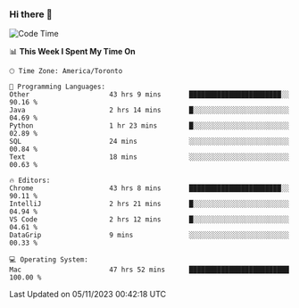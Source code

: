### Hi there 👋


<!--START_SECTION:waka-->
![Code Time](http://img.shields.io/badge/Code%20Time-1%2C336%20hrs%2020%20mins-blue)

📊 **This Week I Spent My Time On** 

```text
🕑︎ Time Zone: America/Toronto

💬 Programming Languages: 
Other                    43 hrs 9 mins       ███████████████████████░░   90.16 % 
Java                     2 hrs 14 mins       █░░░░░░░░░░░░░░░░░░░░░░░░   04.69 % 
Python                   1 hr 23 mins        █░░░░░░░░░░░░░░░░░░░░░░░░   02.89 % 
SQL                      24 mins             ░░░░░░░░░░░░░░░░░░░░░░░░░   00.84 % 
Text                     18 mins             ░░░░░░░░░░░░░░░░░░░░░░░░░   00.63 % 

🔥 Editors: 
Chrome                   43 hrs 8 mins       ███████████████████████░░   90.11 % 
IntelliJ                 2 hrs 21 mins       █░░░░░░░░░░░░░░░░░░░░░░░░   04.94 % 
VS Code                  2 hrs 12 mins       █░░░░░░░░░░░░░░░░░░░░░░░░   04.61 % 
DataGrip                 9 mins              ░░░░░░░░░░░░░░░░░░░░░░░░░   00.33 % 

💻 Operating System: 
Mac                      47 hrs 52 mins      █████████████████████████   100.00 % 
```


 Last Updated on 05/11/2023 00:42:18 UTC
<!--END_SECTION:waka-->

<!--
**SillyPasty/SillyPasty** is a ✨ _special_ ✨ repository because its `README.md` (this file) appears on your GitHub profile.

Here are some ideas to get you started:

- 🔭 I’m currently working on ...
- 🌱 I’m currently learning ...
- 👯 I’m looking to collaborate on ...
- 🤔 I’m looking for help with ...
- 💬 Ask me about ...
- 📫 How to reach me: ...
- 😄 Pronouns: ...
- ⚡ Fun fact: ...
-->


